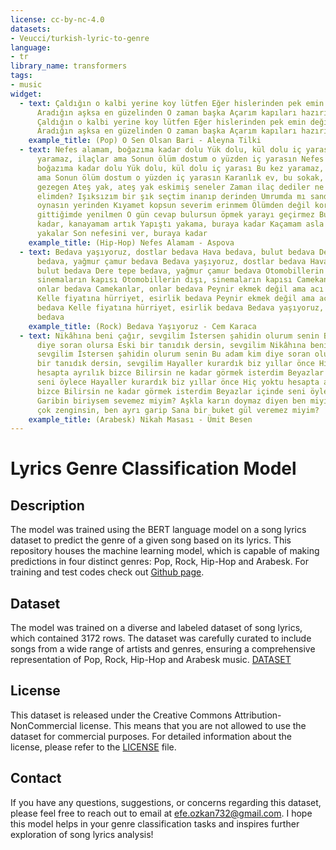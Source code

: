 ```yaml
---
license: cc-by-nc-4.0
datasets:
- Veucci/turkish-lyric-to-genre
language:
- tr
library_name: transformers
tags:
- music
widget:
  - text: Çaldığın o kalbi yerine koy lütfen Eğer hislerinden pek emin değilsen
      Aradığın aşksa en güzelinden O zaman başka Açarım kapıları hazırım dünden
      Çaldığın o kalbi yerine koy lütfen Eğer hislerinden pek emin değilsen
      Aradığın aşksa en güzelinden O zaman başka Açarım kapıları hazırım dünden
    example_title: (Pop) O Sen Olsan Bari - Aleyna Tilki
  - text: Nefes alamam, boğazıma kadar dolu Yük dolu, kül dolu iç yarası Bu kez
      yaramaz, ilaçlar ama Sonun ölüm dostum o yüzden iç yarasın Nefes alamam,
      boğazıma kadar dolu Yük dolu, kül dolu iç yarası Bu kez yaramaz, ilaçlar
      ama Sonun ölüm dostum o yüzden iç yarasın Karanlık ev, bu sokak, bütün
      gezegen Ateş yak, ateş yak eskimiş seneler Zaman ilaç dediler ne gelir
      elimden? Işıksızım bir şık seçtim inanıp derinden Umrumda mı sandın dünya
      oynasın yerinden Kıyamet kopsun severim erinmem Ölümden değil korkum
      gittiğimde yenilmen O gün cevap bulursun öpmek yarayı geçirmez Buraya
      kadar, kanayamam artık Yapıştı yakama, buraya kadar Kaçamam asla yine
      yakalar Son nefesini ver, buraya kadar
    example_title: (Hip-Hop) Nefes Alamam - Aspova
  - text: Bedava yaşıyoruz, dostlar bedava Hava bedava, bulut bedava Dere tepe
      bedava, yağmur çamur bedava Bedava yaşıyoruz, dostlar bedava Hava bedava,
      bulut bedava Dere tepe bedava, yağmur çamur bedava Otomobillerin dışı,
      sinemaların kapısı Otomobillerin dışı, sinemaların kapısı Camekanlar,
      onlar bedava Camekanlar, onlar bedava Peynir ekmek değil ama acı su bedava
      Kelle fiyatına hürriyet, esirlik bedava Peynir ekmek değil ama acı su
      bedava Kelle fiyatına hürriyet, esirlik bedava Bedava yaşıyoruz, dostlar
      bedava
    example_title: (Rock) Bedava Yaşıyoruz - Cem Karaca
  - text: Nikâhına beni çağır, sevgilim İstersen şahidin olurum senin Bu adam kim?
      diye soran olursa Eski bir tanıdık dersin, sevgilim Nikâhına beni çağır
      sevgilim İstersen şahidin olurum senin Bu adam kim diye soran olursa Eski
      bir tanıdık dersin, sevgilim Hayaller kurardık biz yıllar önce Hiç yoktu
      hesapta ayrılık bizce Bilirsin ne kadar görmek isterdim Beyazlar içinde
      seni öylece Hayaller kurardık biz yıllar önce Hiç yoktu hesapta ayrılık
      bizce Bilirsin ne kadar görmek isterdim Beyazlar içinde seni öylece
      Garibin biriysem sevemez miyim? Aşkla karın doymaz diyen ben miyim? Şimdi
      çok zenginsin, ben ayrı garip Sana bir buket gül veremez miyim?
    example_title: (Arabesk) Nikah Masası - Ümit Besen
---
```


# Lyrics Genre Classification Model

## Description

The model was trained using the BERT language model on a song lyrics dataset to predict the genre of a given song based on its lyrics. This repository houses the machine learning model, which is capable of making predictions in four distinct genres: Pop, Rock, Hip-Hop and Arabesk.
For training and test codes check out [Github page](https://github.com/Veucci/turkish-lyric-to-genre).

## Dataset

The model was trained on a diverse and labeled dataset of song lyrics, which contained 3172 rows. The dataset was carefully curated to include songs from a wide range of artists and genres, ensuring a comprehensive representation of Pop, Rock, Hip-Hop and Arabesk music.
[DATASET](https://huggingface.co/datasets/Veucci/turkish-lyric-to-genre)

## License

This dataset is released under the Creative Commons Attribution-NonCommercial license. This means that you are not allowed to use the dataset for commercial purposes. For detailed information about the license, please refer to the [LICENSE](./LICENSE) file.

## Contact

If you have any questions, suggestions, or concerns regarding this dataset, please feel free to reach out to email at [efe.ozkan732@gmail.com](mailto:efe.ozkan732@gmail.com).
I hope this model helps in your genre classification tasks and inspires further exploration of song lyrics analysis!

